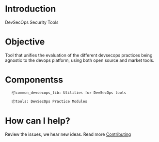 # Introduction

DevSecOps Security Tools

# Objective

Tool that unifies the evaluation of the different devsecops practices being agnostic to the devops platform, using both open source and market tools.

# Componentss

```bash
   📦common_devsecops_lib: Utilities for DevSecOps tools
```


```bash
   📦tools: DevSecOps Practice Modules
```

# How can I help?

Review the issues, we hear new ideas. Read more [Contributing](https://github.com/bancolombia/NU0429001_devsecops_engine/blob/trunk/docs/CONTRIBUTING.md)